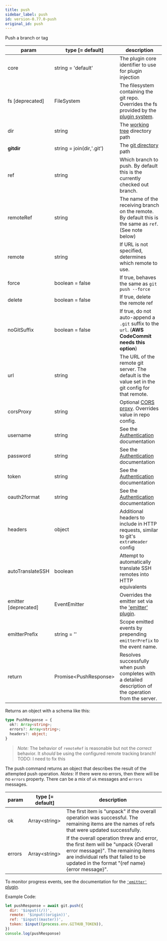 ```yaml
---
title: push
sidebar_label: push
id: version-0.77.0-push
original_id: push
---
```


Push a branch or tag

| param                | type [= default]          | description                                                                                                |
| -------------------- | ------------------------- | ---------------------------------------------------------------------------------------------------------- |
| core                 | string = 'default'        | The plugin core identifier to use for plugin injection                                                     |
| fs [deprecated]      | FileSystem                | The filesystem containing the git repo. Overrides the fs provided by the [plugin system](./plugin_fs.md).  |
| dir                  | string                    | The [working tree](dir-vs-gitdir.md) directory path                                                        |
| **gitdir**           | string = join(dir,'.git') | The [git directory](dir-vs-gitdir.md) path                                                                 |
| ref                  | string                    | Which branch to push. By default this is the currently checked out branch.                                 |
| remoteRef            | string                    | The name of the receiving branch on the remote. By default this is the same as `ref`. (See note below)     |
| remote               | string                    | If URL is not specified, determines which remote to use.                                                   |
| force                | boolean = false           | If true, behaves the same as `git push --force`                                                            |
| delete               | boolean = false           | If true, delete the remote ref                                                                             |
| noGitSuffix          | boolean = false           | If true, do not auto-append a `.git` suffix to the `url`. (**AWS CodeCommit needs this option**)           |
| url                  | string                    | The URL of the remote git server. The default is the value set in the git config for that remote.          |
| corsProxy            | string                    | Optional [CORS proxy](https://www.npmjs.com/%40isomorphic-git/cors-proxy). Overrides value in repo config. |
| username             | string                    | See the [Authentication](./authentication.html) documentation                                              |
| password             | string                    | See the [Authentication](./authentication.html) documentation                                              |
| token                | string                    | See the [Authentication](./authentication.html) documentation                                              |
| oauth2format         | string                    | See the [Authentication](./authentication.html) documentation                                              |
| headers              | object                    | Additional headers to include in HTTP requests, similar to git's `extraHeader` config                      |
| autoTranslateSSH     | boolean                   | Attempt to automatically translate SSH remotes into HTTP equivalents                                       |
| emitter [deprecated] | EventEmitter              | Overrides the emitter set via the ['emitter' plugin](./plugin_emitter.md).                                 |
| emitterPrefix        | string = ''               | Scope emitted events by prepending `emitterPrefix` to the event name.                                      |
| return               | Promise\<PushResponse\>   | Resolves successfully when push completes with a detailed description of the operation from the server.    |

Returns an object with a schema like this:

```ts
type PushResponse = {
  ok?: Array<string>;
  errors?: Array<string>;
  headers?: object;
}
```

> *Note:* The behavior of `remoteRef` is reasonable but not the _correct_ behavior. It _should_ be using the configured remote tracking branch! TODO: I need to fix this

The push command returns an object that describes the result of the attempted push operation.
*Notes:* If there were no errors, then there will be no `errors` property. There can be a mix of `ok` messages and `errors` messages.

| param  | type [= default] | description                                                                                                                                                                                                      |
| ------ | ---------------- | ---------------------------------------------------------------------------------------------------------------------------------------------------------------------------------------------------------------- |
| ok     | Array\<string\>  | The first item is "unpack" if the overall operation was successful. The remaining items are the names of refs that were updated successfully.                                                                    |
| errors | Array\<string\>  | If the overall operation threw and error, the first item will be "unpack {Overall error message}". The remaining items are individual refs that failed to be updated in the format "{ref name} {error message}". |

To monitor progress events, see the documentation for the [`'emitter'` plugin](./plugin_emitter.md).

Example Code:

```js live
let pushResponse = await git.push({
  dir: '$input((/))',
  remote: '$input((origin))',
  ref: '$input((master))',
  token: $input((process.env.GITHUB_TOKEN)),
})
console.log(pushResponse)
```

<script>
(function rewriteEditLink() {
  const el = document.querySelector('a.edit-page-link.button');
  if (el) {
    el.href = 'https://github.com/isomorphic-git/isomorphic-git/edit/main/src/commands/push.js';
  }
})();
</script>